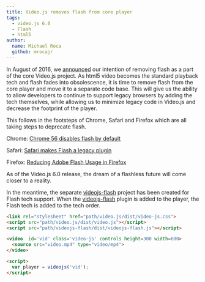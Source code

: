 ```yaml
---
title: Video.js removes flash from core player
tags:
  - video.js 6.0
  - Flash
  - html5
author:
  name: Michael Roca
  github: mrocajr
---
```


In August of 2016, we [announced] our intention of removing flash as a part of the core Video.js project.
As html5 video becomes the standard playback tech and flash fades into obsolescence, it is time 
to remove flash from the core player and move it to a separate code base.  This will give us the ability 
to allow developers to continue to support legacy browsers by adding the tech themselves, while allowing 
us to minimize legacy code in Video.js and decrease the footprint of the player.

This follows in the footsteps of Chrome, Safari and Firefox which are all taking steps to deprecate flash.

Chrome: [Chrome 56 disables flash by default]

Safari: [Safari makes Flash a legacy plugin]

Firefox: [Reducing Adobe Flash Usage in Firefox]

As of the Video.js 6.0 release, the dream of a flashless future will come closer to a reality.

In the meantime, the separate [videojs-flash] project has been created for Flash tech support.
When the [videojs-flash] plugin is added to the player, the Flash tech is added to the tech order.

```html
<link rel="stylesheet" href="path/video.js/dist/video-js.css">
<script src="path/video.js/dist/video.js"></script>
<script src="path/videojs-flash/dist/videojs-flash.js"></script>

<video  id='vid' class='video-js' controls height=300 width=600>
  <source src="video.mp4" type="video/mp4">
</video>

<script>
  var player = videojs('vid');
</script>
```

[videojs-flash]: https://github.com/videojs/videojs-flash
[announced]: http://blog.videojs.com/the-end-of-html-first/
[Chrome 56 disables flash by default]: https://blog.chromium.org/2016/12/roll-out-plan-for-html5-by-default.html
[Safari makes Flash a legacy plugin]: https://webkit.org/blog/6589/next-steps-for-legacy-plug-ins/
[Reducing Adobe Flash Usage in Firefox]: https://blog.mozilla.org/futurereleases/2016/07/20/reducing-adobe-flash-usage-in-firefox/

